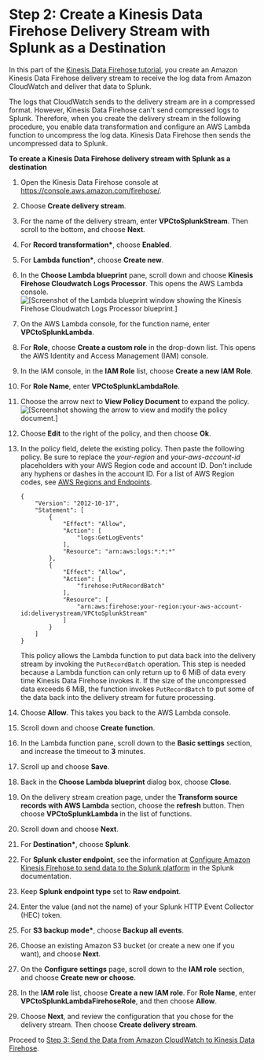 # Step 2: Create a Kinesis Data Firehose Delivery Stream with Splunk as a Destination<a name="creating-the-stream-to-splunk"></a>

In this part of the [Kinesis Data Firehose tutorial](vpc-splunk-tutorial.md), you create an Amazon Kinesis Data Firehose delivery stream to receive the log data from Amazon CloudWatch and deliver that data to Splunk\. 

The logs that CloudWatch sends to the delivery stream are in a compressed format\. However, Kinesis Data Firehose can't send compressed logs to Splunk\. Therefore, when you create the delivery stream in the following procedure, you enable data transformation and configure an AWS Lambda function to uncompress the log data\. Kinesis Data Firehose then sends the uncompressed data to Splunk\.

**To create a Kinesis Data Firehose delivery stream with Splunk as a destination**

1. Open the Kinesis Data Firehose console at [https://console\.aws\.amazon\.com/firehose/](https://console.aws.amazon.com/firehose/)\.

1. Choose **Create delivery stream**\.

1. For the name of the delivery stream, enter **VPCtoSplunkStream**\. Then scroll to the bottom, and choose **Next**\.

1. For **Record transformation\***, choose **Enabled**\.

1. For **Lambda function\***, choose **Create new**\.

1. In the **Choose Lambda blueprint** pane, scroll down and choose **Kinesis Firehose Cloudwatch Logs Processor**\. This opens the AWS Lambda console\.  
![\[Screenshot of the Lambda blueprint window showing the Kinesis Firehose Cloudwatch Logs Processor blueprint.\]](http://docs.aws.amazon.com/firehose/latest/dev/images/firehose-lambdablueprint-console.png)

1. On the AWS Lambda console, for the function name, enter **VPCtoSplunkLambda**\.

1. For **Role**, choose **Create a custom role** in the drop\-down list\. This opens the AWS Identity and Access Management \(IAM\) console\.

1. In the IAM console, in the **IAM Role** list, choose **Create a new IAM Role**\.

1. For **Role Name**, enter **VPCtoSplunkLambdaRole**\.

1. Choose the arrow next to **View Policy Document** to expand the policy\.  
![\[Screenshot showing the arrow to view and modify the policy document.\]](http://docs.aws.amazon.com/firehose/latest/dev/images/firehose-lambdapolicydoc-console.png)

1. Choose **Edit** to the right of the policy, and then choose **Ok**\.

1. In the policy field, delete the existing policy\. Then paste the following policy\. Be sure to replace the *your\-region* and *your\-aws\-account\-id* placeholders with your AWS Region code and account ID\. Don't include any hyphens or dashes in the account ID\. For a list of AWS Region codes, see [AWS Regions and Endpoints](https://docs.aws.amazon.com/general/latest/gr/rande.html)\.

   ```
   {
       "Version": "2012-10-17",
       "Statement": [
           {
               "Effect": "Allow",
               "Action": [
                   "logs:GetLogEvents"
               ],
               "Resource": "arn:aws:logs:*:*:*"
           },
           {
               "Effect": "Allow",
               "Action": [
                   "firehose:PutRecordBatch"
               ],
               "Resource": [
                   "arn:aws:firehose:your-region:your-aws-account-id:deliverystream/VPCtoSplunkStream"
               ]
           }
       ]
   }
   ```

   This policy allows the Lambda function to put data back into the delivery stream by invoking the `PutRecordBatch` operation\. This step is needed because a Lambda function can only return up to 6 MiB of data every time Kinesis Data Firehose invokes it\. If the size of the uncompressed data exceeds 6 MiB, the function invokes `PutRecordBatch` to put some of the data back into the delivery stream for future processing\. 

1. Choose **Allow**\. This takes you back to the AWS Lambda console\.

1. Scroll down and choose **Create function**\.

1. In the Lambda function pane, scroll down to the **Basic settings** section, and increase the timeout to **3** minutes\.

1. Scroll up and choose **Save**\.

1. Back in the **Choose Lambda blueprint** dialog box, choose **Close**\.

1. On the delivery stream creation page, under the **Transform source records with AWS Lambda** section, choose the **refresh** button\. Then choose **VPCtoSplunkLambda** in the list of functions\.

1. Scroll down and choose **Next**\.

1. For **Destination\***, choose **Splunk**\.

1. For **Splunk cluster endpoint**, see the information at [Configure Amazon Kinesis Firehose to send data to the Splunk platform](http://docs.splunk.com/Documentation/AddOns/latest/Firehose/ConfigureFirehose) in the Splunk documentation\.

1. Keep **Splunk endpoint type** set to **Raw endpoint**\.

1. Enter the value \(and not the name\) of your Splunk HTTP Event Collector \(HEC\) token\.

1. For **S3 backup mode\***, choose **Backup all events**\.

1. Choose an existing Amazon S3 bucket \(or create a new one if you want\), and choose **Next**\.

1. On the **Configure settings** page, scroll down to the **IAM role** section, and choose **Create new or choose**\.

1. In the **IAM role** list, choose **Create a new IAM role**\. For **Role Name**, enter **VPCtoSplunkLambdaFirehoseRole**, and then choose **Allow**\.

1. Choose **Next**, and review the configuration that you chose for the delivery stream\. Then choose **Create delivery stream**\.

Proceed to [Step 3: Send the Data from Amazon CloudWatch to Kinesis Data Firehose](cw-to-delivery-stream.md)\.